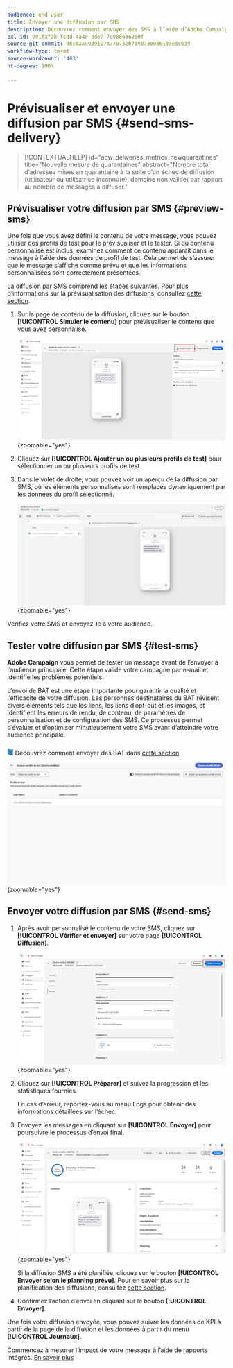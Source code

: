 ```yaml
---
audience: end-user
title: Envoyer une diffusion par SMS
description: Découvrez comment envoyer des SMS à l’aide d’Adobe Campaign Web.
exl-id: 901faf3b-fcdd-4a4e-8de7-7d088686250f
source-git-commit: d6c6aac9d9127a770732b709873008613ae8c639
workflow-type: tm+mt
source-wordcount: '403'
ht-degree: 100%

---
```


# Prévisualiser et envoyer une diffusion par SMS {#send-sms-delivery}

>[!CONTEXTUALHELP]
>id="acw_deliveries_metrics_newquarantines"
>title="Nouvelle mesure de quarantaines"
>abstract="Nombre total d’adresses mises en quarantaine à la suite d’un échec de diffusion (utilisateur ou utilisatrice inconnu(e), domaine non valide) par rapport au nombre de messages à diffuser."

## Prévisualiser votre diffusion par SMS {#preview-sms}

Une fois que vous avez défini le contenu de votre message, vous pouvez utiliser des profils de test pour le prévisualiser et le tester. Si du contenu personnalisé est inclus, examinez comment ce contenu apparaît dans le message à l’aide des données de profil de test. Cela permet de s’assurer que le message s’affiche comme prévu et que les informations personnalisées sont correctement présentées.

La diffusion par SMS comprend les étapes suivantes. Pour plus d’informations sur la prévisualisation des diffusions, consultez [cette section](../preview-test/preview-content.md).

1. Sur la page de contenu de la diffusion, cliquez sur le bouton **[!UICONTROL Simuler le contenu]** pour prévisualiser le contenu que vous avez personnalisé.

   ![Prévisualisation de contenu SMS personnalisé](assets/sms_send_1.png){zoomable="yes"}

1. Cliquez sur **[!UICONTROL Ajouter un ou plusieurs profils de test]** pour sélectionner un ou plusieurs profils de test.

   <!--
    Once your test profiles are selected, click **[!UICONTROL Select]**.
    ![Selecting test profiles for SMS preview](assets/sms_send_2.png){zoomable="yes"}
    -->

1. Dans le volet de droite, vous pouvez voir un aperçu de la diffusion par SMS, où les éléments personnalisés sont remplacés dynamiquement par les données du profil sélectionné.

   ![Volet d’aperçu affichant la diffusion SMS personnalisée](assets/sms_send_3.png){zoomable="yes"}

Vérifiez votre SMS et envoyez-le à votre audience.

## Tester votre diffusion par SMS {#test-sms}

**Adobe Campaign** vous permet de tester un message avant de l’envoyer à l’audience principale. Cette étape valide votre campagne par e-mail et identifie les problèmes potentiels.

L’envoi de BAT est une étape importante pour garantir la qualité et l’efficacité de votre diffusion. Les personnes destinataires du BAT révisent divers éléments tels que les liens, les liens d’opt-out et les images, et identifient les erreurs de rendu, de contenu, de paramètres de personnalisation et de configuration des SMS. Ce processus permet d’évaluer et d’optimiser minutieusement votre SMS avant d’atteindre votre audience principale.

![Icône de livre pour l’envoi de BAT](../assets/do-not-localize/book.png) Découvrez comment envoyer des BAT dans [cette section](../preview-test/test-deliveries.md).

![Tester une diffusion SMS](assets/sms_send_6.png){zoomable="yes"}

## Envoyer votre diffusion par SMS {#send-sms}

1. Après avoir personnalisé le contenu de votre SMS, cliquez sur **[!UICONTROL Vérifier et envoyer]** sur votre page **[!UICONTROL Diffusion]**.

   ![Vérifier et envoyer une diffusion SMS](assets/sms_send_4.png){zoomable="yes"}

1. Cliquez sur **[!UICONTROL Préparer]** et suivez la progression et les statistiques fournies.

   En cas d’erreur, reportez-vous au menu Logs pour obtenir des informations détaillées sur l’échec.

1. Envoyez les messages en cliquant sur **[!UICONTROL Envoyer]** pour poursuivre le processus d’envoi final.

   ![Envoyer une diffusion SMS](assets/sms_send_5.png){zoomable="yes"}

   Si la diffusion SMS a été planifiée, cliquez sur le bouton **[!UICONTROL Envoyer selon le planning prévu]**. Pour en savoir plus sur la planification des diffusions, consultez [cette section](../msg/gs-messages.md#schedule-the-delivery-sending).

1. Confirmez l’action d’envoi en cliquant sur le bouton **[!UICONTROL Envoyer]**.

Une fois votre diffusion envoyée, vous pouvez suivre les données de KPI à partir de la page de la diffusion et les données à partir du menu **[!UICONTROL Journaux]**.

Commencez à mesurer l’impact de votre message à l’aide de rapports intégrés. [En savoir plus](../reporting/sms-report.md)